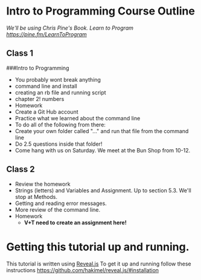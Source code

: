 # Intro to Programming Course Outline
*We'll be using Chris Pine's Book. Learn to Program https://pine.fm/LearnToProgram*

## Class 1
###Intro to Programming

* You probably wont break anything
* command line and install
* creating an rb file and running script
* chapter 2! numbers
* Homework
 * Create a Git Hub account
 * Practice what we learned about the command line
 * To do all of the following from there:
 * Create your own folder called "..." and run that file from the command line
 * Do 2.5 questions inside that folder!
* Come hang with us on Saturday. We meet at the Bun Shop from 10-12.

## Class 2
* Review the homework
* Strings (letters) and Variables and Assignment. Up to section 5.3. We'll stop at Methods.
* Getting and reading error messages.
* More review of the command line.
* Homework
	* **V+T need to create an assignment here!**

# Getting this tutorial up and running.

This tutorial is written using [Reveal.js](https://github.com/hakimel/reveal.js)
To get it up and running follow these instructions https://github.com/hakimel/reveal.js/#installation
